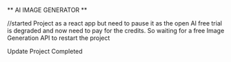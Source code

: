 ** AI IMAGE GENERATOR ** 

//started Project as a react app but need to pause it as the open AI free trial is degraded and now need to pay for the credits.
So waiting for a free Image Generation API to restart the project


Update 
Project Completed
